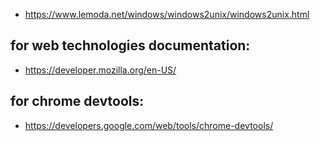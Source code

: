 * https://www.lemoda.net/windows/windows2unix/windows2unix.html

## for web technologies documentation:
* https://developer.mozilla.org/en-US/

## for chrome devtools:
* https://developers.google.com/web/tools/chrome-devtools/
